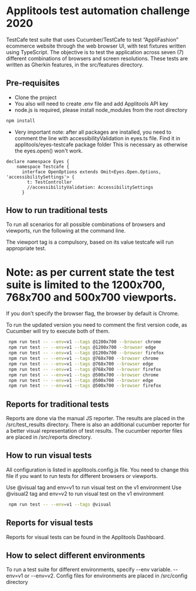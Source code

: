 # Applitools test automation challenge 2020

TestCafe test suite that uses Cucumber/TestCafe to test “AppliFashion” ecommerce website through the web browser UI, with test fixtures written using TypeScript.
The objective is to test the application across seven (7) different combinations of browsers and screen resolutions.
These tests are written as Gherkin features, in the src/features directory.

## Pre-requisites

- Clone the project
- You also will need to create .env file and add Applitools API key 
- node.js is required, please install node_modules from the root directory

```sh
npm install
```

- Very important note: after all packages are installed, you need to comment the line with accessibilityValidation in eyes.ts file. Find it in applitools/eyes-testcafe package folder
  This is necessary as otherwise the eyes.open() won't work.

```
declare namespace Eyes {
    namespace Testcafe {
      interface OpenOptions extends Omit<Eyes.Open.Options, 'accessibilitySettings'> {
        t: TestController
        //accessibilityValidation: AccessibilitySettings
      }
```

## How to run traditional tests

To run all scenarios for all possible combinations of browsers and viewports, run the following at the command line.

The viewport tag is a compulsory, based on its value testcafe will run appropriate test.

# Note: as per current state the test suite is limited to the 1200x700, 768x700 and 500x700 viewports.
If you don't specify the browser flag, the browser by default is Chrome.

To run the updated version you need to comment the first version code, as Cucumber will try to execute both of them.

```sh
 npm run test -- --env=v1 --tags @1200x700 --browser chrome
 npm run test -- --env=v1 --tags @1200x700 --browser edge
 npm run test -- --env=v1 --tags @1200x700 --browser firefox
 npm run test -- --env=v1 --tags @768x700 --browser chrome
 npm run test -- --env=v1 --tags @768x700 --browser edge
 npm run test -- --env=v1 --tags @768x700 --browser firefox
 npm run test -- --env=v1 --tags @500x700 --browser chrome
 npm run test -- --env=v1 --tags @500x700 --browser edge
 npm run test -- --env=v1 --tags @500x700 --browser firefox
```
## Reports for traditional tests

Reports are done via the manual JS reporter. The results are placed in the /src/test_results directory.
There is also an additional cucumber reporter for a better visual representation of test results.
The cucumber reporter files are placed in /src/reports directory.

## How to run visual tests

All configuration is listed in applitools.config.js file. You need to change this file if you want to run tests for different browsers or viewports.

Use @visual tag and env=v1 to run visual test on the v1 environment
Use @visual2 tag and env=v2 to run visual test on the v1 environment

```sh
 npm run test -- --env=v1 --tags @visual
 ```

## Reports for visual tests

Reports for visual tests can be found in the Applitools Dashboard.

## How to select different environments

To run a test suite for different environments, specify --env variable. --env=v1 or --env=v2.
Config files for environments are placed in /src/config directory
